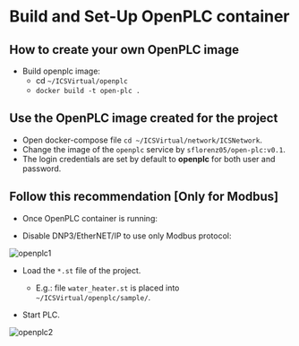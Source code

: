# Build and Set-Up OpenPLC container

## How to create your own OpenPLC image  

- Build openplc image:
  - cd `~/ICSVirtual/openplc`
  - `docker build -t open-plc .`
  
## Use the OpenPLC image created for the project

- Open docker-compose file `cd ~/ICSVirtual/network/ICSNetwork`.
- Change the image of the `openplc` service by `sflorenz05/open-plc:v0.1`.
- The login credentials are set by default to **openplc** for both user and password.


## Follow this recommendation [Only for Modbus]

- Once OpenPLC container is running:
  
- Disable DNP3/EtherNET/IP to use only Modbus protocol:

![openplc1](https://user-images.githubusercontent.com/6643905/213804713-f33fb296-b494-46f0-8dc1-ad5874dadd69.png)

- Load the `*.st` file of the project.
  - E.g.: file `water_heater.st` is placed into `~/ICSVirtual/openplc/sample/`.
  
- Start PLC.

![openplc2](https://user-images.githubusercontent.com/6643905/213805040-80911d05-c443-4851-a7b8-ef86ff6cea5c.png)
